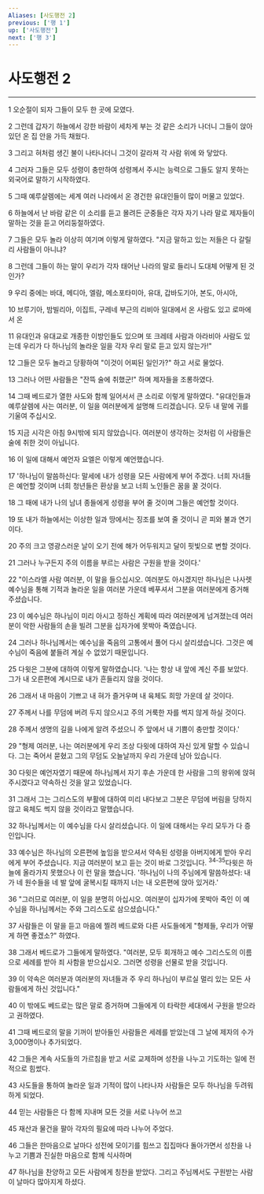 ```yaml
---
Aliases: [사도행전 2]
previous: ['행 1']
up: ['사도행전']
next: ['행 3']
---
```

# 사도행전 2

***


1 오순절이 되자 그들이 모두 한 곳에 모였다. 

2 그런데 갑자기 하늘에서 강한 바람이 세차게 부는 것 같은 소리가 나더니 그들이 앉아 있던 온 집 안을 가득 채웠다. 

3 그리고 혀처럼 생긴 불이 나타나더니 그것이 갈라져 각 사람 위에 와 닿았다. 

4 그러자 그들은 모두 성령이 충만하여 성령께서 주시는 능력으로 그들도 알지 못하는 외국어로 말하기 시작하였다. 

5 그때 예루살렘에는 세계 여러 나라에서 온 경건한 유대인들이 많이 머물고 있었다. 

6 하늘에서 난 바람 같은 이 소리를 듣고 몰려든 군중들은 각자 자기 나라 말로 제자들이 말하는 것을 듣고 어리둥절하였다. 

7 그들은 모두 놀라 이상히 여기며 이렇게 말하였다. "지금 말하고 있는 저들은 다 갈릴리 사람들이 아니냐? 

8 그런데 그들이 하는 말이 우리가 각자 태어난 나라의 말로 들리니 도대체 어떻게 된 것인가? 

9 우리 중에는 바대, 메디아, 엘람, 메소포타미아, 유대, 갑바도기아, 본도, 아시아, 

10 브루기아, 밤빌리아, 이집트, 구레네 부근의 리비아 일대에서 온 사람도 있고 로마에서 온 

11 유대인과 유대교로 개종한 이방인들도 있으며 또 크레테 사람과 아라비아 사람도 있는데 우리가 다 하나님의 놀라운 일을 각자 우리 말로 듣고 있지 않는가!" 

12 그들은 모두 놀라고 당황하여 "이것이 어찌된 일인가?" 하고 서로 물었다. 

13 그러나 어떤 사람들은 "잔뜩 술에 취했군!" 하며 제자들을 조롱하였다. 

14 그때 베드로가 열한 사도와 함께 일어서서 큰 소리로 이렇게 말하였다. "유대인들과 예루살렘에 사는 여러분, 이 일을 여러분에게 설명해 드리겠습니다. 모두 내 말에 귀를 기울여 주십시오. 

15 지금 시각은 아침 9시밖에 되지 않았습니다. 여러분이 생각하는 것처럼 이 사람들은 술에 취한 것이 아닙니다. 

16 이 일에 대해서 예언자 요엘은 이렇게 예언했습니다. 

17 '하나님이 말씀하신다: 말세에 내가 성령을 모든 사람에게 부어 주겠다. 너희 자녀들은 예언할 것이며 너희 청년들은 환상을 보고 너희 노인들은 꿈을 꿀 것이다. 

18 그 때에 내가 나의 남녀 종들에게 성령을 부어 줄 것이며 그들은 예언할 것이다. 

19 또 내가 하늘에서는 이상한 일과 땅에서는 징조를 보여 줄 것이니 곧 피와 불과 연기이다. 

20 주의 크고 영광스러운 날이 오기 전에 해가 어두워지고 달이 핏빛으로 변할 것이다. 

21 그러나 누구든지 주의 이름을 부르는 사람은 구원을 받을 것이다.' 

22 "이스라엘 사람 여러분, 이 말을 들으십시오. 여러분도 아시겠지만 하나님은 나사렛 예수님을 통해 기적과 놀라운 일을 여러분 가운데 베푸셔서 그분을 여러분에게 증거해 주셨습니다. 

23 이 예수님은 하나님이 미리 아시고 정하신 계획에 따라 여러분에게 넘겨졌는데 여러분이 악한 사람들의 손을 빌려 그분을 십자가에 못박아 죽였습니다. 

24 그러나 하나님께서는 예수님을 죽음의 고통에서 풀어 다시 살리셨습니다. 그것은 예수님이 죽음에 붙들려 계실 수 없었기 때문입니다. 

25 다윗은 그분에 대하여 이렇게 말하였습니다. '나는 항상 내 앞에 계신 주를 보았다. 그가 내 오른편에 계시므로 내가 흔들리지 않을 것이다. 

26 그래서 내 마음이 기쁘고 내 혀가 즐거우며 내 육체도 희망 가운데 살 것이다. 

27 주께서 나를 무덤에 버려 두지 않으시고 주의 거룩한 자를 썩지 않게 하실 것이다. 

28 주께서 생명의 길을 나에게 알려 주셨으니 주 앞에서 내 기쁨이 충만할 것이다.' 

29 "형제 여러분, 나는 여러분에게 우리 조상 다윗에 대하여 자신 있게 말할 수 있습니다. 그는 죽어서 묻혔고 그의 무덤도 오늘날까지 우리 가운데 남아 있습니다. 

30 다윗은 예언자였기 때문에 하나님께서 자기 후손 가운데 한 사람을 그의 왕위에 앉혀 주시겠다고 약속하신 것을 알고 있었습니다. 

31 그래서 그는 그리스도의 부활에 대하여 미리 내다보고 그분은 무덤에 버림을 당하지 않고 육체도 썩지 않을 것이라고 말했습니다. 

32 하나님께서는 이 예수님을 다시 살리셨습니다. 이 일에 대해서는 우리 모두가 다 증인입니다. 

33 예수님은 하나님의 오른편에 높임을 받으셔서 약속된 성령을 아버지에게 받아 우리에게 부어 주셨습니다. 지금 여러분이 보고 듣는 것이 바로 그것입니다. <sup class="versenum">34-35</sup>다윗은 하늘에 올라가지 못했으나 이 런 말을 했습니다. '하나님이 나의 주님에게 말씀하셨다: 내가 네 원수들을 네 발 앞에 굴복시킬 때까지 너는 내 오른편에 앉아 있거라.' 

36 "그러므로 여러분, 이 일을 분명히 아십시오. 여러분이 십자가에 못박아 죽인 이 예수님을 하나님께서는 주와 그리스도로 삼으셨습니다." 

37 사람들은 이 말을 듣고 마음에 찔려 베드로와 다른 사도들에게 "형제들, 우리가 어떻게 하면 좋겠소?" 하였다. 

38 그래서 베드로가 그들에게 말하였다. "여러분, 모두 회개하고 예수 그리스도의 이름으로 세례를 받아 죄 사함을 받으십시오. 그러면 성령을 선물로 받을 것입니다. 

39 이 약속은 여러분과 여러분의 자녀들과 주 우리 하나님이 부르실 멀리 있는 모든 사람들에게 하신 것입니다." 

40 이 밖에도 베드로는 많은 말로 증거하며 그들에게 이 타락한 세대에서 구원을 받으라고 권하였다. 

41 그때 베드로의 말을 기꺼이 받아들인 사람들은 세례를 받았는데 그 날에 제자의 수가 3,000명이나 추가되었다. 

42 그들은 계속 사도들의 가르침을 받고 서로 교제하며 성찬을 나누고 기도하는 일에 전적으로 힘썼다. 

43 사도들을 통하여 놀라운 일과 기적이 많이 나타나자 사람들은 모두 하나님을 두려워하게 되었다. 

44 믿는 사람들은 다 함께 지내며 모든 것을 서로 나누어 쓰고 

45 재산과 물건을 팔아 각자의 필요에 따라 나누어 주었다. 

46 그들은 한마음으로 날마다 성전에 모이기를 힘쓰고 집집마다 돌아가면서 성찬을 나누고 기쁨과 진실한 마음으로 함께 식사하며 

47 하나님을 찬양하고 모든 사람에게 칭찬을 받았다. 그리고 주님께서도 구원받는 사람이 날마다 많아지게 하셨다.
